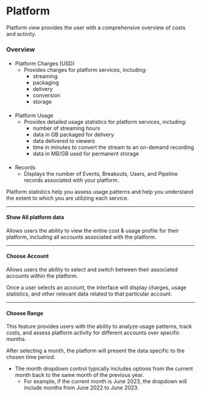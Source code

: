 # Platform
Platform view provides the user with a comprehensive overview of costs and activity.
### Overview
####
* Platform Charges (USD)
  - Provides charges for platform services, including:
    - streaming
    - packaging
    - delivery
    - conversion
    - storage
####
* Platform Usage
  - Provides detailed usage statistics for platform services, including:
    - number of streaming hours
    - data in GB packaged for delivery
    - data delivered to viewers
    - time in minutes to convert the stream to an on-demand recording
    - data in MB/GB used for permanent storage
####
* Records
  - Displays the number of Events, Breakouts, Users, and Pipeline records associated with your platform.

Platform statistics help you assess usage patterns and help you understand the extent to which you are utilizing each service.

---

#### Show All platform data
Allows users the ability to view the entire cost & usage profile for their platform, including all accounts associated with the platform.

---

#### Choose Account

Allows users the ability to select and switch between their associated accounts within the platform.

Once a user selects an account, the interface will display charges, usage statistics, and other relevant data related to that particular account.

---

#### Choose Range

This feature provides users with the ability to analyze usage patterns, track costs, and assess platform activity for different accounts over specific months.

After selecting a month, the platform will present the data specific to the chosen time period.

* The month dropdown control typically includes options from the current month back to the same month of the previous year.
  - For example, if the current month is June 2023, the dropdown will include months from June 2022 to June 2023.

  
